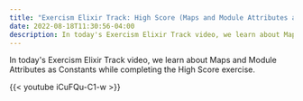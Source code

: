 ```yaml
---
title: "Exercism Elixir Track: High Score (Maps and Module Attributes as Constants)"
date: 2022-08-18T11:30:56-04:00
description: In today's Exercism Elixir Track video, we learn about Maps and Module Attributes as Constants while completing the High Score exercise.
---
```


In today's Exercism Elixir Track video, we learn about Maps and Module Attributes as Constants while completing the High Score exercise.

{{< youtube iCuFQu-C1-w >}}
